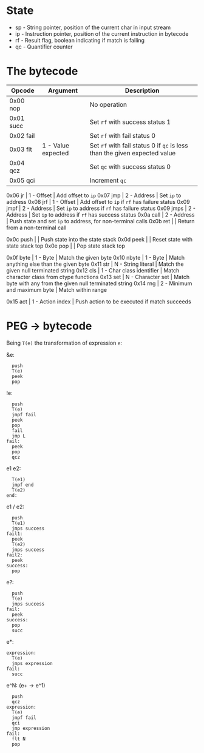 State
=====
- sp - String pointer, position of the current char in input stream
- ip - Instruction pointer, position of the current instruction in bytecode
- rf - Result flag, boolean indicating if match is failing
- qc - Quantifier counter

	
The bytecode
============
Opcode    | Argument | Description
----------|----------|------------
0x00 nop  |          | No operation
0x01 succ |          | Set `rf` with success status 1
0x02 fail |          | Set `rf` with fail status 0
0x03 flt  | 1 - Value expected | Set `rf` with fail status 0 if `qc` is less than the given expected value
0x04 qcz  |          | Set `qc` with success status 0
0x05 qci  |          | Increment `qc`

0x06 jr   | 1 - Offset  | Add offset to `ip`
0x07 jmp  | 2 - Address | Set `ip` to address
0x08 jrf  | 1 - Offset  | Add offset to `ip` if `rf` has failure status
0x09 jmpf | 2 - Address | Set `ip` to address if `rf` has failure status
0x09 jmps | 2 - Address | Set `ip` to address if `rf` has success status
0x0a call | 2 - Address | Push state and set `ip` to address, for non-terminal calls
0x0b ret  |          | Return from a non-terminal call

0x0c push |          | Push state into the state stack
0x0d peek |          | Reset state with state stack top
0x0e pop  |          | Pop state stack top

0x0f byte  | 1 - Byte | Match the given byte
0x10 nbyte | 1 - Byte | Match anything else than the given byte
0x11 str   | N - String literal | Match the given null terminated string
0x12 cls   | 1 - Char class identifier | Match character class from ctype functions
0x13 set   | N - Character set | Match byte with any from the given null terminated string
0x14 rng   | 2 - Minimum and maximum byte | Match within range

0x15 act  | 1 - Action index | Push action to be executed if match succeeds


PEG -> bytecode
===============
Being `T(e)` the transformation of expression `e`:

&e:
```
  push
  T(e)
  peek
  pop
```

!e:
```
  push
  T(e)
  jmpf fail
  peek
  pop
  fail
  jmp L
fail:
  peek
  pop
  qcz
```

e1 e2:
```
  T(e1)
  jmpf end
  T(e2)
end:
```

e1 / e2:
```
  push
  T(e1)
  jmps success
fail1:
  peek
  T(e2)
  jmps success
fail2:
  peek
success:
  pop
```

e?:
```
  push
  T(e)
  jmps success
fail:
  peek
success:
  pop
  succ
```

e*:
```
expression:
  T(e)
  jmps expression
fail:
  succ
```

e^N: (e+ -> e^1)
```
  push
  qcz
expression:
  T(e)
  jmpf fail
  qci
  jmp expression
fail:
  flt N
  pop
```

